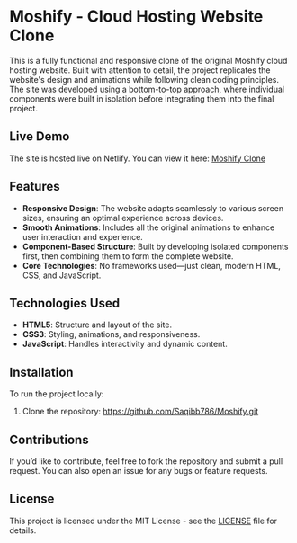 # Moshify - Cloud Hosting Website Clone

This is a fully functional and responsive clone of the original Moshify cloud hosting website. Built with attention to detail, the project replicates the website's design and animations while following clean coding principles. The site was developed using a bottom-to-top approach, where individual components were built in isolation before integrating them into the final project.

## Live Demo
The site is hosted live on Netlify. You can view it here: [Moshify Clone](https://moshify-by-saqib.netlify.app/)

## Features
- **Responsive Design**: The website adapts seamlessly to various screen sizes, ensuring an optimal experience across devices.
- **Smooth Animations**: Includes all the original animations to enhance user interaction and experience.
- **Component-Based Structure**: Built by developing isolated components first, then combining them to form the complete website.
- **Core Technologies**: No frameworks used—just clean, modern HTML, CSS, and JavaScript.
  
## Technologies Used
- **HTML5**: Structure and layout of the site.
- **CSS3**: Styling, animations, and responsiveness.
- **JavaScript**: Handles interactivity and dynamic content.
  
## Installation
To run the project locally:

1. Clone the repository: 
    https://github.com/Saqibb786/Moshify.git

## Contributions
If you’d like to contribute, feel free to fork the repository and submit a pull request. You can also open an issue for any bugs or feature requests.

## License
This project is licensed under the MIT License - see the [LICENSE](LICENSE) file for details.

